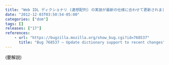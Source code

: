 ```yaml
---
title: "Web IDL ディクショナリ (連想配列) の実装が最新の仕様に合わせて更新されました"
date: "2012-12-03T03:50:54-05:00"
categories: ["dom"]
tags: []
releases: ["17"]
references:
    - url: "https://bugzilla.mozilla.org/show_bug.cgi?id=768537"
      title: "Bug 768537 – Update dictionary support to recent changes"
---
```

(要解説)
